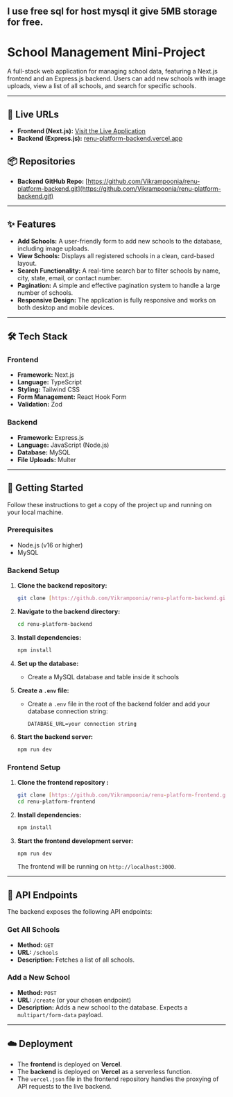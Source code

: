 ## I use free sql for host mysql it give 5MB storage for free.

# School Management Mini-Project

A full-stack web application for managing school data, featuring a Next.js frontend and an Express.js backend. Users can add new schools with image uploads, view a list of all schools, and search for specific schools.

---

## 🚀 Live URLs

* **Frontend (Next.js):** [Visit the Live Application](https://renu-platform-frontend.vercel.app/)
* **Backend (Express.js):** [renu-platform-backend.vercel.app](https://renu-platform-backend.vercel.app)

## 📦 Repositories

* **Backend GitHub Repo:** [https://github.com/Vikrampoonia/renu-platform-backend.git](https://github.com/Vikrampoonia/renu-platform-backend.git)

---

## ✨ Features

* **Add Schools:** A user-friendly form to add new schools to the database, including image uploads.
* **View Schools:** Displays all registered schools in a clean, card-based layout.
* **Search Functionality:** A real-time search bar to filter schools by name, city, state, email, or contact number.
* **Pagination:** A simple and effective pagination system to handle a large number of schools.
* **Responsive Design:** The application is fully responsive and works on both desktop and mobile devices.

---

## 🛠️ Tech Stack

### Frontend

* **Framework:** Next.js
* **Language:** TypeScript
* **Styling:** Tailwind CSS
* **Form Management:** React Hook Form
* **Validation:** Zod

### Backend

* **Framework:** Express.js
* **Language:** JavaScript (Node.js)
* **Database:** MySQL
* **File Uploads:** Multer

---

## 🏁 Getting Started

Follow these instructions to get a copy of the project up and running on your local machine.

### Prerequisites

* Node.js (v16 or higher)
* MySQL

### Backend Setup

1.  **Clone the backend repository:**
    ```bash
    git clone [https://github.com/Vikrampoonia/renu-platform-backend.git](https://github.com/Vikrampoonia/renu-platform-backend.git)
    ```
2.  **Navigate to the backend directory:**
    ```bash
    cd renu-platform-backend
    ```
3.  **Install dependencies:**
    ```bash
    npm install
    ```
4.  **Set up the database:**
    * Create a MySQL database and table inside it schools
    
5.  **Create a `.env` file:**
    * Create a `.env` file in the root of the backend folder and add your database connection string:
        ```env
        DATABASE_URL=your connection string
        ```
6.  **Start the backend server:**
    ```bash
    npm run dev
    ```
   

### Frontend Setup

1.  **Clone the frontend repository :**
    ```bash
    git clone [https://github.com/Vikrampoonia/renu-platform-frontend.git](https://github.com/Vikrampoonia/renu-platform-frontend.git)
    cd renu-platform-frontend
    ```
2.  **Install dependencies:**
    ```bash
    npm install
    ```
3.  **Start the frontend development server:**
    ```bash
    npm run dev
    ```
    The frontend will be running on `http://localhost:3000`.

---

## 📝 API Endpoints

The backend exposes the following API endpoints:

### Get All Schools

* **Method:** `GET`
* **URL:** `/schools`
* **Description:** Fetches a list of all schools.

### Add a New School

* **Method:** `POST`
* **URL:** `/create` (or your chosen endpoint)
* **Description:** Adds a new school to the database. Expects a `multipart/form-data` payload.

---

## ☁️ Deployment

* The **frontend** is deployed on **Vercel**.
* The **backend** is deployed on **Vercel** as a serverless function.
* The `vercel.json` file in the frontend repository handles the proxying of API requests to the live backend.
